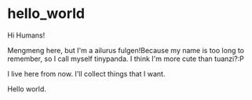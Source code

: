 # hello_world

Hi Humans!

Mengmeng here, but I'm a ailurus fulgen!Because my name is too long to remember, so I call myself tinypanda. I think I'm more cute than tuanzi?:P

I live here from now. I'll collect things that I want.

Hello world.
